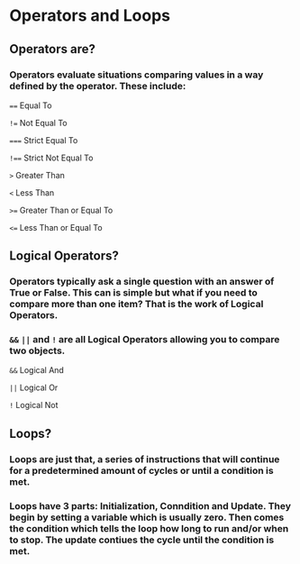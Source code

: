 # Operators and Loops


## Operators are?
### Operators evaluate situations comparing values in a way defined by the operator. These include:
`==` Equal To

`!=` Not Equal To 

`===` Strict Equal To

`!==` Strict Not Equal To

`>` Greater Than

`<` Less Than

`>=` Greater Than or Equal To

`<=` Less Than or Equal To

## Logical Operators?
### Operators typically ask a single question with an answer of **True** or **False**.  This can is simple but what if you need to compare more than one item? That is the work of Logical Operators. 


### `&&` `||` and `!` are all Logical Operators allowing you to compare two objects.

`&&` Logical And

`||` Logical Or

`!`  Logical Not

## Loops?
### Loops are just that, a series of instructions that will continue for a predetermined amount of cycles or until a condition is met.

### Loops have 3 parts: Initialization, Conndition and Update. They begin by setting a variable which is usually zero.  Then comes the condition which tells the loop how long to run and/or when to stop.  The update contiues the cycle until the condition is met.  


